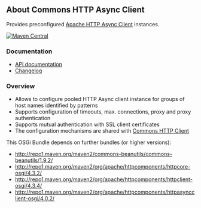## About Commons HTTP Async Client

Provides preconfigured [Apache HTTP Async Client](http://hc.apache.org/) instances.

[![Maven Central](https://maven-badges.herokuapp.com/maven-central/io.wcm.caravan/io.wcm.caravan.commons.httpasyncclient/badge.svg)](https://maven-badges.herokuapp.com/maven-central/io.wcm.caravan/io.wcm.caravan.commons.httpasyncclient)


### Documentation

* [API documentation][apidocs]
* [Changelog][changelog]


[apidocs]: apidocs/
[changelog]: changes-report.html


### Overview

* Allows to configure pooled HTTP Async client instance for groups of host names identified by patterns
* Supports configuration of timeouts, max. connections, proxy and proxy authentication
* Supports mutual authentication with SSL client certificates
* The configuration mechanisms are shared with [Commons HTTP Client](http://caravan.wcm.io/commons/httpclient/)

This OSGi Bundle depends on further bundles (or higher versions):

* http://repo1.maven.org/maven2/commons-beanutils/commons-beanutils/1.9.2/
* http://repo1.maven.org/maven2/org/apache/httpcomponents/httpcore-osgi/4.3.2/
* http://repo1.maven.org/maven2/org/apache/httpcomponents/httpclient-osgi/4.3.4/
* http://repo1.maven.org/maven2/org/apache/httpcomponents/httpasyncclient-osgi/4.0.2/
